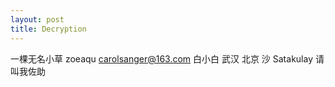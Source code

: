 ```yaml
---
layout: post
title: Decryption
---
```


一棵无名小草
zoeaqu
carolsanger@163.com
白小白 武汉 北京
沙
Satakulay 
请叫我佐助 


